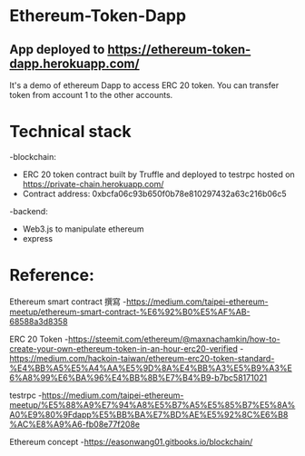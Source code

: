 # Ethereum-Token-Dapp

## App deployed to https://ethereum-token-dapp.herokuapp.com/

It's a demo of ethereum Dapp to access ERC 20 token.
You can transfer token from account 1 to the other accounts.


# Technical stack

-blockchain:
  - ERC 20 token contract built by Truffle and deployed to testrpc hosted on https://private-chain.herokuapp.com/
  - Contract address: 0xbcfa06c93b650f0b78e810297432a63c216b06c5
  
-backend:
  - Web3.js to manipulate ethereum
  - express


# Reference:
  Ethereum smart contract 撰寫
    -https://medium.com/taipei-ethereum-meetup/ethereum-smart-contract-%E6%92%B0%E5%AF%AB-68588a3d8358
  
  ERC 20 Token
    -https://steemit.com/ethereum/@maxnachamkin/how-to-create-your-own-ethereum-token-in-an-hour-erc20-verified
    -https://medium.com/hackoin-taiwan/ethereum-erc20-token-standard-%E4%BB%A5%E5%A4%AA%E5%9D%8A%E4%BB%A3%E5%B9%A3%E6%A8%99%E6%BA%96%E4%BB%8B%E7%B4%B9-b7bc58171021
    
  testrpc
    -https://medium.com/taipei-ethereum-meetup/%E5%88%A9%E7%94%A8%E5%B7%A5%E5%85%B7%E5%8A%A0%E9%80%9Fdapp%E5%BB%BA%E7%BD%AE%E5%92%8C%E6%B8%AC%E8%A9%A6-fb08e77f208e
  
  Ethereum concept
    -https://easonwang01.gitbooks.io/blockchain/

